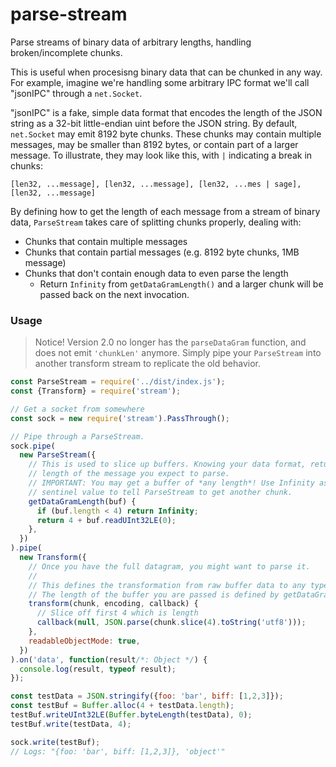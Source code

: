 # parse-stream

Parse streams of binary data of arbitrary lengths, handling broken/incomplete chunks.

This is useful when procesisng binary data that can be chunked in any way. For example, imagine we're handling some arbitrary IPC format we'll call "jsonIPC" through a `net.Socket`.

"jsonIPC" is a fake, simple data format that encodes the length of the JSON string as a 32-bit little-endian uint before the JSON string. By default, `net.Socket` may emit 8192 byte chunks. These chunks may contain multiple messages, may be smaller than 8192 bytes, or contain part of a larger message. To illustrate, they may look like this, with `|` indicating a break in chunks:

```
[len32, ...message], [len32, ...message], [len32, ...mes | sage], [len32, ...message]
```

By defining how to get the length of each message from a stream of binary data, `ParseStream` takes care of splitting chunks properly, dealing with:

* Chunks that contain multiple messages
* Chunks that contain partial messages (e.g. 8192 byte chunks, 1MB message)
* Chunks that don't contain enough data to even parse the length
  - Return `Infinity` from `getDataGramLength()` and a larger chunk will be passed back on the next invocation.


### Usage

> Notice! Version 2.0 no longer has the `parseDataGram` function, and does not emit `'chunkLen'` anymore.
> Simply pipe your `ParseStream` into another transform stream to replicate the old behavior.

```js
const ParseStream = require('../dist/index.js');
const {Transform} = require('stream');

// Get a socket from somewhere
const sock = new require('stream').PassThrough();

// Pipe through a ParseStream.
sock.pipe(
  new ParseStream({
    // This is used to slice up buffers. Knowing your data format, return the
    // length of the message you expect to parse.
    // IMPORTANT: You may get a buffer of *any length*! Use Infinity as a
    // sentinel value to tell ParseStream to get another chunk.
    getDataGramLength(buf) {
      if (buf.length < 4) return Infinity;
      return 4 + buf.readUInt32LE(0);
    },
  })
).pipe(
  new Transform({
    // Once you have the full datagram, you might want to parse it.
    //
    // This defines the transformation from raw buffer data to any type.
    // The length of the buffer you are passed is defined by getDataGramLength().
    transform(chunk, encoding, callback) {
      // Slice off first 4 which is length
      callback(null, JSON.parse(chunk.slice(4).toString('utf8')));
    },
    readableObjectMode: true,
  })
).on('data', function(result/*: Object */) {
  console.log(result, typeof result);
});

const testData = JSON.stringify({foo: 'bar', biff: [1,2,3]});
const testBuf = Buffer.alloc(4 + testData.length);
testBuf.writeUInt32LE(Buffer.byteLength(testData), 0);
testBuf.write(testData, 4);

sock.write(testBuf);
// Logs: "{foo: 'bar', biff: [1,2,3]}, 'object'"

```
